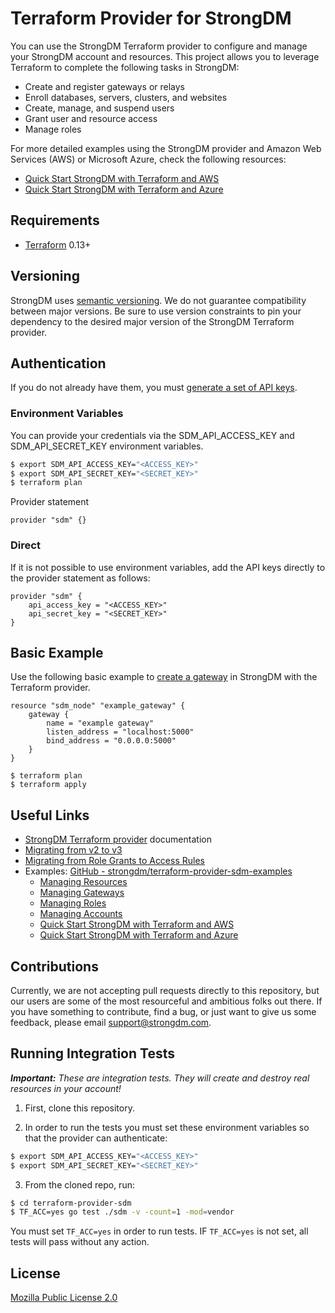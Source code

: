 # Terraform Provider for StrongDM

You can use the StrongDM Terraform provider to configure and manage your StrongDM account and resources. This project allows you to leverage Terraform to complete the following tasks in StrongDM:

* Create and register gateways or relays
* Enroll databases, servers, clusters, and websites
* Create, manage, and suspend users
* Grant user and resource access
* Manage roles

For more detailed examples using the StrongDM provider and Amazon Web Services (AWS) or Microsoft Azure, check the following resources:

* [Quick Start StrongDM with Terraform and AWS](https://www.strongdm.com/docs/automation/configuration-management-tools/terraform/quick-start-aws/)
* [Quick Start StrongDM with Terraform and Azure](https://www.strongdm.com/docs/automation/configuration-management-tools/terraform/quick-start-azure/)

## Requirements

- [Terraform](https://www.terraform.io/downloads.html) 0.13+

## Versioning

StrongDM uses [semantic versioning](https://semver.org/). We do not guarantee
compatibility between major versions. Be sure to use version constraints to pin
your dependency to the desired major version of the StrongDM Terraform provider.

## Authentication

If you do not already have them, you must [generate a set of API keys](https://www.strongdm.com/docs/admin-guide/api-credentials/).

### Environment Variables

You can provide your credentials via the SDM_API_ACCESS_KEY and
SDM_API_SECRET_KEY environment variables.

```sh
$ export SDM_API_ACCESS_KEY="<ACCESS_KEY>"
$ export SDM_API_SECRET_KEY="<SECRET_KEY>"
$ terraform plan
```

Provider statement

```hcl
provider "sdm" {}
```

### Direct

If it is not possible to use environment variables, add the API keys directly to
the provider statement as follows:

```hcl
provider "sdm" {
    api_access_key = "<ACCESS_KEY>"
    api_secret_key = "<SECRET_KEY>"
}
```

## Basic Example

Use the following basic example to [create a gateway](https://www.strongdm.com/docs/admin-ui-guide/network/gateways/) in StrongDM with the Terraform provider.

```hcl
resource "sdm_node" "example_gateway" {
    gateway {
        name = "example gateway"
        listen_address = "localhost:5000"
        bind_address = "0.0.0.0:5000"
    }
}
```

```shell
$ terraform plan
$ terraform apply
```

## Useful Links

- [StrongDM Terraform provider](https://registry.terraform.io/providers/strongdm/sdm/latest/docs) documentation
- [Migrating from v2 to v3](https://github.com/strongdm/terraform-provider-sdm/releases/tag/v3.0.0)
- [Migrating from Role Grants to Access Rules](https://registry.terraform.io/providers/strongdm/sdm/2.0.0/docs/guides/migrating_from_role_grants_to_access_rules)
- Examples: [GitHub - strongdm/terraform-provider-sdm-examples](https://github.com/strongdm/terraform-provider-sdm-examples)
  - [Managing Resources](https://github.com/strongdm/terraform-provider-sdm-examples/tree/master/1_managing_resources)
  - [Managing Gateways](https://github.com/strongdm/terraform-provider-sdm-examples/tree/master/4_managing_gateways)
  - [Managing Roles](https://github.com/strongdm/terraform-provider-sdm-examples/tree/master/3_managing_roles)
  - [Managing Accounts](https://github.com/strongdm/terraform-provider-sdm-examples/tree/master/2_managing_accounts)
  - [Quick Start StrongDM with Terraform and AWS](https://www.strongdm.com/docs/automation/configuration-management-tools/terraform/quick-start-aws/)
  - [Quick Start StrongDM with Terraform and Azure](https://www.strongdm.com/docs/automation/configuration-management-tools/terraform/quick-start-azure/)

## Contributions

Currently, we are not accepting pull requests directly to this repository, but
our users are some of the most resourceful and ambitious folks out there. If
you have something to contribute, find a bug, or just want to give us some
feedback, please email <support@strongdm.com>.

## Running Integration Tests

_**Important:** These are integration tests. They will create and destroy real
resources in your account!_

1. First, clone this repository.

2. In order to run the tests you must set these environment variables so that the
provider can authenticate:

```sh
$ export SDM_API_ACCESS_KEY="<ACCESS_KEY>"
$ export SDM_API_SECRET_KEY="<SECRET_KEY>"
```

3. From the cloned repo, run:

```sh
$ cd terraform-provider-sdm
$ TF_ACC=yes go test ./sdm -v -count=1 -mod=vendor
```

You must set `TF_ACC=yes` in order to run tests. IF `TF_ACC=yes` is not set, all
tests will pass without any action.

## License

[Mozilla Public License 2.0](https://github.com/strongdm/terraform-provider-sdm/blob/master/LICENSE)